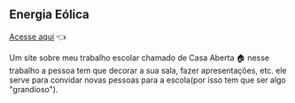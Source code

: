 ## Energia Eólica
<a href="./HOME.html">Acesse aqui</a> 👈

  Um site sobre meu trabalho escolar chamado de Casa Aberta 🏠 nesse trabalho a pessoa tem que
decorar a sua sala, fazer apresentações, etc. ele serve para convidar novas pessoas para a escola(por isso tem que ser algo "grandioso").
